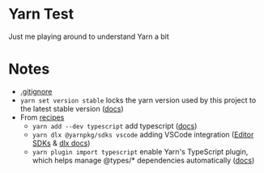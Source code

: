 # Yarn Test

Just me playing around to understand Yarn a bit

# Notes

- [.gitignore](https://yarnpkg.com/getting-started/qa#which-files-should-be-gitignored)
- `yarn set version stable` locks the yarn version used by this project to the latest stable version ([docs](https://yarnpkg.com/cli/set/version))
- From [recipes](https://yarnpkg.com/getting-started/recipes)
  - `yarn add --dev typescript` add typescript ([docs](https://yarnpkg.com/cli/add))
  - `yarn dlx @yarnpkg/sdks vscode` adding VSCode integration ([Editor SDKs](https://yarnpkg.com/getting-started/editor-sdks) & [dlx docs](https://yarnpkg.com/cli/dlx))
  - `yarn plugin import typescript` enable Yarn's TypeScript plugin, which helps manage @types/* dependencies automatically ([docs](https://yarnpkg.com/cli/plugin/import))
